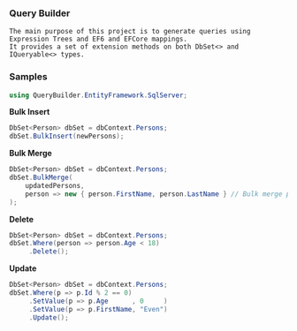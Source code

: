 ### Query Builder

	The main purpose of this project is to generate queries using Expression Trees and EF6 and EFCore mappings.
	It provides a set of extension methods on both DbSet<> and IQueryable<> types.


### Samples

```C#
using QueryBuilder.EntityFramework.SqlServer;
```

**Bulk Insert**
```C#
DbSet<Person> dbSet = dbContext.Persons;
dbSet.BulkInsert(newPersons);
```

**Bulk Merge**
```C#
DbSet<Person> dbSet = dbContext.Persons;
dbSet.BulkMerge(
	updatedPersons,
	person => new { person.FirstName, person.LastName } // Bulk merge performed using a composite key
);
```

**Delete**
```C#
DbSet<Person> dbSet = dbContext.Persons;
dbSet.Where(person => person.Age < 18)
     .Delete();
```

**Update**
```C#
DbSet<Person> dbSet = dbContext.Persons;
dbSet.Where(p => p.Id % 2 == 0)
     .SetValue(p => p.Age      , 0     )
     .SetValue(p => p.FirstName, "Even")
     .Update();
```